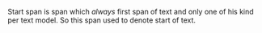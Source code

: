 Start span is span which _always_ first span of text and only one of his kind per text model. So this span used to denote start of text.